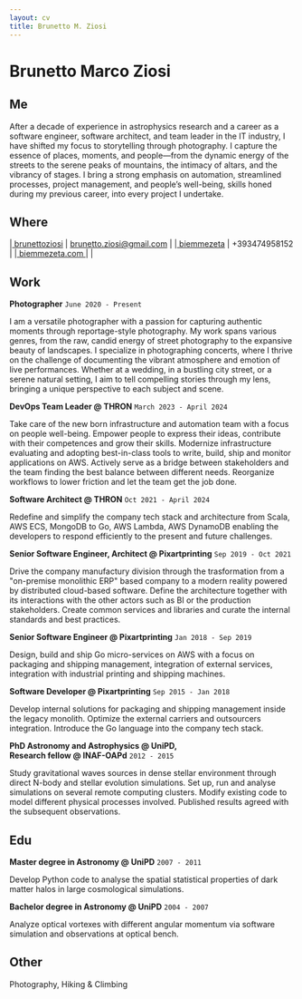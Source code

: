 ```yaml
---
layout: cv
title: Brunetto M. Ziosi
---
```

# Brunetto Marco Ziosi
## Me
                                        
After a decade of experience in astrophysics research and a career as a software engineer, software architect, and team leader in the IT industry, I have shifted my focus to storytelling through photography. I capture the essence of places, moments, and people—from the dynamic energy of the streets to the serene peaks of mountains, the intimacy of altars, and the vibrancy of stages. I bring a strong emphasis on automation, streamlined processes, project management, and people’s well-being, skills honed during my previous career, into every project I undertake.

## Where
    
|<a href="https://www.linkedin.com/in/brunettoziosi/"><i class="fab fa-linkedin-in"></i> brunettoziosi</a> | <a href="mailto:brunetto.ziosi@gmail.com"><i class="fas fa-envelope"></i> brunetto.ziosi@gmail.com</a> |
|<a href="https://www.instagram.com/biemmezeta/"><i class="fa fa-instagram-ig"></i> biemmezeta</a> | <i class="fa fa-phone" aria-hidden="true"></i> +393474958152 |
|<a href="https://biemmezeta.com"><i class="fas fa-home"></i> biemmezeta.com </a> |  |

## Work

**Photographer** `June 2020 - Present`

I am a versatile photographer with a passion for capturing authentic moments through reportage-style photography. My work spans various genres, from the raw, candid energy of street photography to the expansive beauty of landscapes. I specialize in photographing concerts, where I thrive on the challenge of documenting the vibrant atmosphere and emotion of live performances. Whether at a wedding, in a bustling city street, or a serene natural setting, I aim to tell compelling stories through my lens, bringing a unique perspective to each subject and scene.

**DevOps Team Leader @ THRON** `March 2023 - April 2024`

Take care of the new born infrastructure and automation team with a focus on people well-being. Empower people to express their ideas, contribute with their competences and grow their skills. Modernize infrastructure evaluating and adopting best-in-class tools to write, build, ship and monitor applications on AWS. Actively serve as a bridge between stakeholders and the team finding the best balance between different needs. Reorganize workflows to lower friction and let the team get the job done.

**Software Architect @ THRON** `Oct 2021 - April 2024`

Redefine and simplify the company tech stack and architecture from Scala, AWS ECS, MongoDB to Go, AWS Lambda, AWS DynamoDB enabling the developers to respond efficiently to the present and future challenges. 

**Senior Software Engineer, Architect @ Pixartprinting** `Sep 2019 - Oct 2021`

Drive the company manufactury division through the trasformation from a "on-premise monolithic ERP" based company to a modern reality powered by distributed cloud-based software.
Define the architecture together with its interactions with the other actors such as BI or the production stakeholders.
Create common services and libraries and curate the internal standards and best practices.

**Senior Software Engineer @ Pixartprinting** `Jan 2018 - Sep 2019`

Design, build and ship Go micro-services on AWS with a focus on packaging and shipping management, integration of external services, integration with industrial printing and shipping machines.

**Software Developer @ Pixartprinting** `Sep 2015 - Jan 2018`

Develop internal solutions for packaging and shipping management inside the legacy monolith. Optimize the external carriers and outsourcers integration. Introduce the Go language into the company tech stack.   

**PhD Astronomy and Astrophysics @ UniPD,<br/>Research fellow @ INAF-OAPd** `2012 - 2015`

Study gravitational waves sources in dense stellar environment through direct N-body and stellar evolution simulations. Set up, run and analyse simulations on several remote computing clusters. Modify existing code to model different physical processes involved. Published results agreed with the subsequent observations.



## Edu

**Master degree in Astronomy @ UniPD** `2007 - 2011`

Develop Python code to analyse the spatial statistical properties of dark matter halos in large cosmological simulations.
                                   
**Bachelor degree in Astronomy @ UniPD** `2004 - 2007`

Analyze optical vortexes with different angular momentum via software simulation and observations at optical bench. 

## Other

<i class="fas fa-camera"></i> Photography, <i class="fas fa-mountain"></i> Hiking & Climbing

